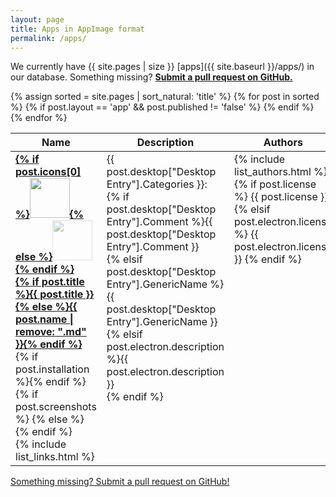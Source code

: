 ```yaml
---
layout: page
title: Apps in AppImage format
permalink: /apps/
---
```


We currently have {{ site.pages | size }} [apps]({{ site.baseurl }}/apps/) in our database. Something missing? [**Submit a pull request on GitHub.**](https://github.com/AppImage/appimage.github.io#how-to-submit-appimages-to-the-catalog)

<table class="overview tablesorter">
  <thead>
    <tr>
      <th>Name</th>
      <th>Description</th>
      <th>Authors</th>
      <th>Update Information</th>
    </tr>
  </thead>
  <tbody>
    {% assign sorted = site.pages | sort_natural: 'title' %}
    {% for post in sorted %}
      {% if post.layout == 'app' && post.published != 'false' %}
        <tr id="{{ post.url }}">
          <td style="vertical-align: top;">
            <a href="{{ site.baseurl }}{{ post.url }}" style="font-weight:bold">
            {% if post.icons[0] %}<img height="64" width="64" src="https://raw.githubusercontent.com/AppImage/appimage.github.io/master/database/{{post.icons[0]}}"/>{% else %}<img style="opacity: 0.5;" height="64" width="64" src="https://img.icons8.com/ios/1600/ios-application-placeholder.png"/>{% endif %}<br>
              {% if post.title %}{{ post.title }}{% else %}{{ post.name | remove: ".md" }}{% endif %}
            </a>
            {% if post.installation %}<span class="octicon octicon-package" title="Package available"></span>{% endif %}
            {% if post.screenshots %} {% else %}<span class="octicon octicon-device-desktop" title="Screenshot missing" style="color:#c00;"></span>{% endif %}
            <br/>
            {% include list_links.html %}
          </td>
          <td style="vertical-align: top;">
            {{ post.desktop["Desktop Entry"].Categories }}:<br/>
            {% if post.desktop["Desktop Entry"].Comment %}{{ post.desktop["Desktop Entry"].Comment }}<br/>
            {% elsif post.desktop["Desktop Entry"].GenericName %}{{ post.desktop["Desktop Entry"].GenericName }}<br/>
            {% elsif post.electron.description %}{{ post.electron.description }}<br/>
            {% endif %}
          </td>
          <td style="vertical-align: top;">
            {% include list_authors.html %}<br>
            {% if post.license %}<span class="octicon octicon-law"></span> {{ post.license }}
            {% elsif post.electron.license %}<span class="octicon octicon-law"></span> {{ post.electron.license }}
            {% endif %}
          </td>
          <td style="vertical-align: top;">
            {% if post.desktop.AppImageHub.X-AppImage-UpdateInformation %}<span class="octicon octicon-check" style="color:green;"></span> Yes, can use <a href="https://github.com/AppImage/AppImageUpdate">AppImageUpdate</a>{% endif %}
            {% if post.desktop.AppImageHub.X-AppImage-Signature %}
              {% assign shortsig = post.desktop.AppImageHub.X-AppImage-Signature | split: '.' %}
              <br><span class="octicon octicon-key"></span> {{ shortsig[0] }}
            {% endif %}
          </td>
          </tr>
      {% endif %}
    {% endfor %}
  </tbody>
</table>

<p><a class="b" href="https://github.com/AppImage/appimage.github.io#how-to-submit-appimages-to-the-catalog"><span class="octicon octicon-pencil"></span> Something missing? Submit a pull request on GitHub!</a></p>
